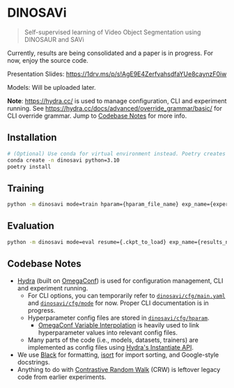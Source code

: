 # DINOSAVi

> Self-supervised learning of Video Object Segmentation using DINOSAUR and SAVi

Currently, results are being consolidated and a paper is in progress. For now, enjoy the source code.

Presentation Slides: <https://1drv.ms/p/s!AgE9E4ZerfvahsdfaYUe8caynzF0iw>

Models: Will be uploaded later.

**Note**: <https://hydra.cc/> is used to manage configuration, CLI and experiment running. See <https://hydra.cc/docs/advanced/override_grammar/basic/> for CLI override grammar. Jump to [Codebase Notes](#codebase-notes) for more info.

## Installation

```sh
# (Optional) Use conda for virtual environment instead. Poetry creates venv by default.
conda create -n dinosavi python=3.10
poetry install
```

## Training

```sh
python -m dinosavi mode=train hparam={hparam_file_name} exp_name={experiment_name}
```

## Evaluation

```sh
python -m dinosavi mode=eval resume={.ckpt_to_load} exp_name={results_name} device={cpu_or_cuda}
```

## Codebase Notes

- [Hydra](https://hydra.cc/) (built on [OmegaConf](https://omegaconf.readthedocs.io/)) is used for configuration management, CLI and experiment running.
  - For CLI options, you can temporarily refer to [`dinosavi/cfg/main.yaml`](dinosavi/cfg/main.yaml) and [`dinosavi/cfg/mode`](dinosavi/cfg/mode/) for now. Proper CLI documentation is in progress.
  - Hyperparameter config files are stored in [`dinosavi/cfg/hparam`](dinosavi/cfg/hparam/).
    - [OmegaConf Variable Interpolation](https://omegaconf.readthedocs.io/en/2.3_branch/usage.html#variable-interpolation) is heavily used to link hyperparameter values into relevant config files.
  - Many parts of the code (i.e., models, datasets, trainers) are implemented as config files using [Hydra's Instantiate API](https://hydra.cc/docs/advanced/instantiate_objects/overview/).
- We use [Black](https://github.com/psf/black) for formatting, [isort](https://github.com/PyCQA/isort) for import sorting, and Google-style docstrings.
- Anything to do with [Contrastive Random Walk](https://ajabri.github.io/videowalk/) (CRW) is leftover legacy code from earlier experiments.
